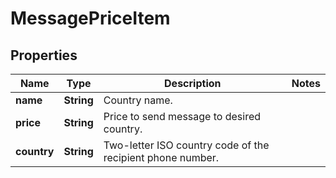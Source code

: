 
# MessagePriceItem

## Properties
Name | Type | Description | Notes
------------ | ------------- | ------------- | -------------
**name** | **String** | Country name. | 
**price** | **String** | Price to send message to desired country. | 
**country** | **String** | Two-letter ISO country code of the recipient phone number. | 



